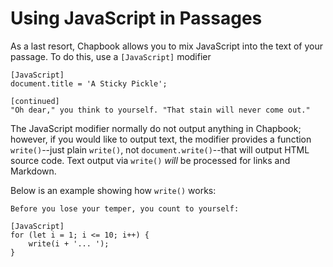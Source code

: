 # Using JavaScript in Passages

As a last resort, Chapbook allows you to mix JavaScript into the text of your passage. To do this, use a `[JavaScript]` modifier

```
[JavaScript]
document.title = 'A Sticky Pickle';

[continued]
"Oh dear," you think to yourself. "That stain will never come out."
```

The JavaScript modifier normally do not output anything in Chapbook; however, if you would like to output text, the modifier provides a function `write()`--just plain `write()`, not `document.write()`--that will output HTML source code. Text output via `write()` _will_ be processed for links and Markdown.

Below is an example showing how `write()` works:

```
Before you lose your temper, you count to yourself:

[JavaScript]
for (let i = 1; i <= 10; i++) {
	write(i + '... ');
}
```
